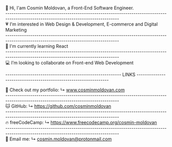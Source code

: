 👋 Hi, I'am Cosmin Moldovan, a Front-End Software Engineer. <br>
------------------------------------------------------------------------------------------------------------------------------------- <br>
💗 I'm interested in Web Design & Development, E-commerce and Digital Marketing <br>
------------------------------------------------------------------------------------------------------------------------------------- <br>
🧠 I'm currently learning React <br>
------------------------------------------------------------------------------------------------------------------------------------- <br>
💻 I’m looking to collaborate on Front-end Web Development <br>

-------------------------------------------------------- LINKS ---------------------------------------------------------------- <br>

📂 Check out my portfolio: ↳ www.cosminmoldovan.com <br>
------------------------------------------------------------------------------------------------------------------------------------- <br>
🐱 GitHub: ↳ https://github.com/cosminmoldovan <br>
------------------------------------------------------------------------------------------------------------------------------------- <br>
🔥 freeCodeCamp: ↳ https://www.freecodecamp.org/cosmin-moldovan <br>
------------------------------------------------------------------------------------------------------------------------------------- <br>
💌 Email me: ↳ cosmin.moldovan@protonmail.com <br>

<!---
cosminmoldovan/cosminmoldovan is a ✨ special ✨ repository because its `README.md` (this file) appears on your GitHub profile.
You can click the Preview link to take a look at your changes.
--->
